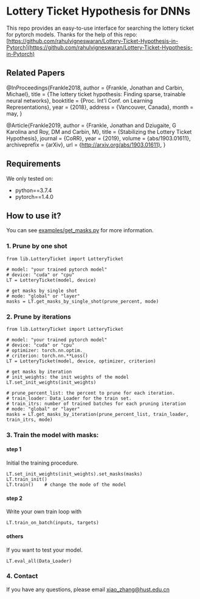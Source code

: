 # Lottery Ticket Hypothesis for DNNs

This repo provides an easy-to-use interface for searching the lottery ticket for pytorch models.
Thanks for the help of this repo: [https://github.com/rahulvigneswaran/Lottery-Ticket-Hypothesis-in-Pytorch](https://github.com/rahulvigneswaran/Lottery-Ticket-Hypothesis-in-Pytorch)

## Related Papers

@InProceedings{Frankle2018,
author    = {Frankle, Jonathan and Carbin, Michael},
title     = {The lottery ticket hypothesis: Finding sparse, trainable neural networks},
booktitle = {Proc. Int'l Conf. on Learning Representations},
year      = {2018},
address   = {Vancouver, Canada},
month     = may,
}

@Article{Frankle2019,
author        = {Frankle, Jonathan and Dziugaite, G Karolina and Roy, DM and Carbin, M},
title         = {Stabilizing the Lottery Ticket Hypothesis},
journal       = {CoRR},
year          = {2019},
volume        = {abs/1903.01611},
archiveprefix = {arXiv},
url           = {http://arxiv.org/abs/1903.01611},
}

## Requirements
We only tested on:
- python==3.7.4
- pytorch==1.4.0

## How to use it?

You can see [examples/get_masks.py](https://github.com/ZhangXiao96/Lottery-Ticket-Hypothesis-in-DNN/blob/master/example/get_mask.py) for more information.

### 1. Prune by one shot
```
from lib.LotteryTicket import LotteryTicket

# model: "your trained pytorch model"
# device: "cuda" or "cpu"
LT = LotteryTicket(model, device)

# get masks by single shot
# mode: "global" or "layer"
masks = LT.get_masks_by_single_shot(prune_percent, mode)

```
### 2. Prune by iterations
```
from lib.LotteryTicket import LotteryTicket

# model: "your trained pytorch model"
# device: "cuda" or "cpu"
# optimizer: torch.nn.optim._
# criterion: torch.nn.**Loss()
LT = LotteryTicket(model, device, optimizer, criterion)

# get masks by iteration
# init_weights: the init weights of the model
LT.set_init_weights(init_weights)

# prune_percent_list: the percent to prune for each iteration.
# train_loader: Data_Loader for the train set.
# train_itrs: number of trained batches for each pruning iteration
# mode: "global" or "layer"
masks = LT.get_masks_by_iteration(prune_percent_list, train_loader, train_itrs, mode)
```
### 3. Train the model with masks:

#### step 1
Initial the training procedure.
```
LT.set_init_weights(init_weights).set_masks(masks)
LT.train_init()
LT.train()    # change the mode of the model
```

#### step 2
Write your own train loop with
```
LT.train_on_batch(inputs, targets)
```

#### others
If you want to test your model.
```
LT.eval_all(Data_Loader)
```

### 4. Contact
If you have any questions, please email xiao_zhang@hust.edu.cn